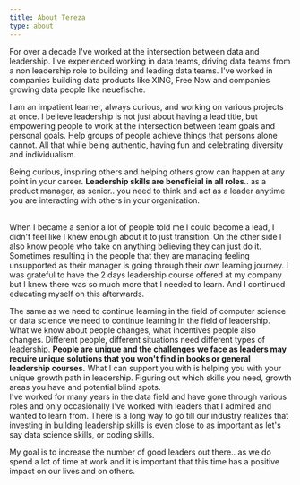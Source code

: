 ```yaml
---
title: About Tereza
type: about
---
```


For over a decade I've worked at the intersection between data and leadership. I've experienced working in data teams, driving data teams from a non leadership role to building and leading data teams. I've worked in companies building data products like XING, Free Now and companies growing data people like neuefische. 
<br>

I am an impatient learner, always curious, and working on various projects at once. I believe leadership is not just about having a lead title, but empowering people to work at the intersection between team goals and personal goals. Help groups of people achieve things that persons alone cannot. All that while being authentic, having fun and celebrating diversity and individualism.

Being curious, inspiring others and helping others grow can happen at any point in your career. **Leadership skills are beneficial in all roles**.. as a product manager, as senior.. you need to think and act as a leader anytime you are interacting with others in your organization.

<br>
When I became a senior a lot of people told me I could become a lead, I didn't feel like I knew enough about it to just transition. On the other side I also know people who take on anything believing they can just do it. Sometimes resulting in the people that they are managing feeling unsupported as their manager is going through their own learning journey. I was grateful to have the 2 days leadership course offered at my company but I knew there was so much more that I needed to learn. And I continued educating myself on this afterwards. 

The same as we need to continue learning in the field of computer science or data science we need to continue learning in the field of leadership. What we know about people changes, what incentives people also changes. Different people, different situations need different types of leadership. **People are unique and the challenges we face as leaders may require unique solutions that you won't find in books or general leadership courses.** What I can support you with is helping you with your unique growth path in leadership. Figuring out which skills you need, growth areas you have and potential blind spots. 
<br>
I've worked for many years in the data field and have gone through various roles and only occasionally I've worked with leaders that I admired and wanted to learn from. There is a long way to go till our industry realizes that investing in building leadership skills is even close to as important as let's say data science skills, or coding skills.

My goal is to increase the number of good leaders out there.. as we do spend a lot of time at work and it is important that this time has a positive impact on our lives and on others.
